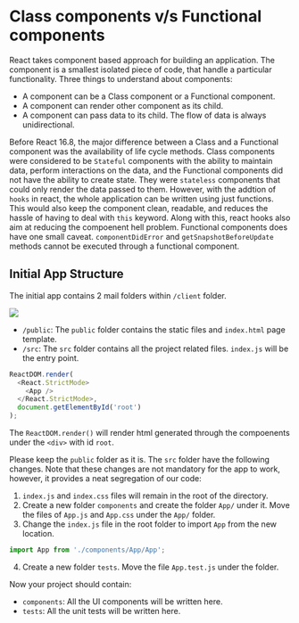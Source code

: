 # Class components v/s Functional components

React takes component based approach for building an application. The component is a smallest isolated piece of code, that handle a particular functionality. Three things to understand about components:

- A component can be a Class component or a Functional component.
- A component can render other component as its child.
- A component can pass data to its child. The flow of data is always unidirectional.

Before React 16.8, the major difference between a Class and a Functional component was the availability of life cycle methods. Class components were considered to be `Stateful` components with the ability to maintain data, perform interactions on the data, and the Functional components did not have the ability to create state. They were `stateless` components that could only render the data passed to them. However, with the addtion of `hooks` in react, the whole application can be written using just functions. This would also keep the component clean, readable, and reduces the hassle of having to deal with `this` keyword. Along with this, react hooks also aim at reducing the compoenent hell problem. Functional components does have one small caveat. `componentDidError` and `getSnapshotBeforeUpdate` methods cannot be executed through a functional component. 

## Initial App Structure

The initial app contains 2 mail folders within `/client` folder. 

<img src="https://i.imgur.com/l7WkthU.png" />

- `/public`: The `public` folder contains the static files and `index.html` page template.
- `/src`: The `src` folder contains all the project related files. `index.js` will be the entry point.

```javascript
ReactDOM.render(
  <React.StrictMode>
    <App />
  </React.StrictMode>,
  document.getElementById('root')
);
```

The `ReactDOM.render()` will render html generated through the compoenents under the `<div>` with id `root`.

Please keep the `public` folder as it is. The `src` folder have the following changes. Note that these changes are not mandatory for the app to work, however, it provides a neat segregation of our code:

1. `index.js` and `index.css` files will remain in the root of the directory.
2. Create a new folder `components` and create the folder `App/` under it. Move the files of `App.js` and `App.css` under the `App/` folder.
3. Change the `index.js` file in the root folder to import `App` from the new location.
```javascript
import App from './components/App/App';
```
4. Create a new folder `tests`. Move the file `App.test.js` under the folder.


Now your project should contain: 
- `components`: All the UI components will be written here.
- `tests`: All the unit tests will be written here.